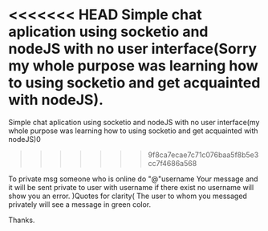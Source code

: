 <<<<<<< HEAD
Simple chat aplication using socketio and nodeJS with no user interface(Sorry my whole purpose was learning how to using socketio and get acquainted with nodeJS).
=======
Simple chat aplication using socketio and nodeJS with no user interface(my whole purpose was learning how to using socketio and get acquainted with nodeJS)0
>>>>>>> 9f8ca7ecae7c71c076baa5f8b5e3cc7f4686a568

To private msg someone who is online do "@"username Your message and it will be sent private to user with username if there exist no username will show you an error.
)Quotes for clarity(
The user to whom you messaged privately will see a message in green color.

Thanks.